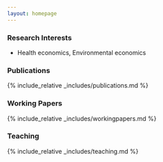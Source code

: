 ```yaml
---
layout: homepage
---
```

<!--
## About Me

I am a Ph.D. student at ...
-->

### Research Interests

- Health economics, Environmental economics


### Publications

{% include_relative _includes/publications.md %}


### Working Papers

{% include_relative _includes/workingpapers.md %}

### Teaching

{% include_relative _includes/teaching.md %}
  
<!--h4 style="margin:0 10px 0;">Instructor, Georgia State University</h4>
<ul style="margin:0 0 5px;">
  <li><autocolor>Mathematical Economics (ECON 4930/6030): Spring 2024</autocolor></li>
</ul>
<!--
{% include_relative _includes/services.md %}
-->
